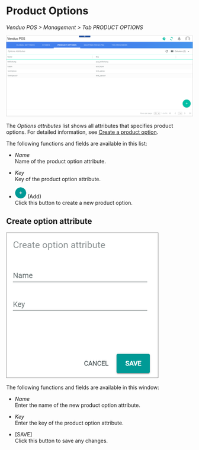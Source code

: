# Product Options

*Venduo POS > Management > Tab PRODUCT OPTIONS*

![Options attributes](../../Assets/Screenshots/POS/Management/ProductOptions/ProductOptions.png "[Options attributes]")

The *Options attributes* list shows all attributes that specifies product options. For detailed information, see [Create a product option](../Integration/07_ManageOffers.md#create-a-product-option).

The following functions and fields are available in this list:

- *Name*   
    Name of the product option attribute.

- *Key*   
    Key of the product option attribute.

- ![Add](../../Assets/Icons/Plus01.png "[Add]") (Add)   
    Click this button to create a new product option.

## Create option attribute

![Create option attribute](../../Assets/Screenshots/POS/Management/ProductOptions/CreateOptionAttribute.png "[Create option attribute]")

The following functions and fields are available in this window:

- *Name*   
    Enter the name of the new product option attribute.

- *Key*   
    Enter the key of the product option attribute.

- [SAVE]   
    Click this button to save any changes.